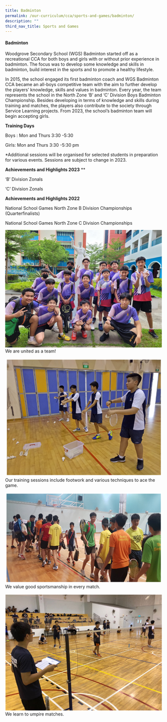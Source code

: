 ```yaml
---
title: Badminton
permalink: /our-curriculum/cca/sports-and-games/badminton/
description: ""
third_nav_title: Sports and Games
---
```

#### Badminton

Woodgrove Secondary School (WGS) Badminton started off as a recreational CCA for both boys and girls with or without prior experience in badminton. The focus was to develop some knowledge and skills in badminton, build interest in the sports and to promote a healthy lifestyle.

In 2015, the school engaged its first badminton coach and WGS Badminton CCA became an all-boys competitive team with the aim to further develop the players’ knowledge, skills and values in badminton. Every year, the team represents the school in the North Zone ‘B’ and ‘C’ Division Boys Badminton Championship. Besides developing in terms of knowledge and skills during training and matches, the players also contribute to the society through Service Learning projects. From 2023, the school’s badminton team will begin accepting girls. 

**Training Days**

Boys : Mon and Thurs 3:30 -5:30

Girls: Mon and Thurs 3:30 -5:30 pm 

\*Additional sessions will be organised for selected students in preparation for various events. Sessions are subject to change in 2023.

**Achievements and Highlights 2023**
**

‘B’ Division Zonals

‘C’ Division Zonals




**Achievements and Highlights 2022**

National School Games North Zone B Division Championships (Quarterfinalists)

National School Games North Zone C Division Championships

![](/images/CCAs/Badminton/img-20230428-wa0006.jpg)
We are united as a team!

![](/images/CCAs/Badminton/Badminton%201.png)
Our training sessions include footwork and various techniques to ace the game.

![](/images/CCAs/Badminton/Badminton%202.png)
We value good sportsmanship in every match.

![](/images/CCAs/Badminton/Badminton%203.png)
We learn to umpire matches.